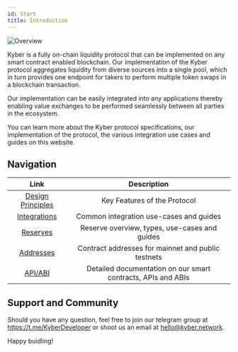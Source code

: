 ```yaml
---
id: Start
title: Introduction
---
```

[//]: # (tagline)
![Overview](/uploads/overview.png "Overview")

Kyber is a fully on-chain liquidity protocol that can be implemented on any smart contract enabled blockchain. Our implementation of the Kyber protocol aggregates liquidity from diverse sources into a single pool, which in turn provides one endpoint for takers to perform multiple token swaps in a blockchain transaction.

Our implementation can be easily integrated into any applications thereby enabling value exchanges to be performed seamlessly between all parties in the ecosystem.

You can learn more about the Kyber protocol specifications, our implementation of the protocol, the various integration use cases and guides on this website.

## Navigation
| Link | Description|
|:----:|:----------:|
| [Design Principles](home-designprinciples.md) | Key Features of the Protocol |
| [Integrations](integrations-intro.md) | Common integration use-cases and guides |
| [Reserves](reserves-intro.md) | Reserve overview, types, use-cases and guides |
| [Addresses](addresses-intro.md) | Contract addresses for mainnet and public testnets |
| [API/ABI](api_abi-intro.md) | Detailed documentation on our smart contracts, APIs and ABIs |

## Support and Community
Should you have any question, feel free to join our telegram group at https://t.me/KyberDeveloper or shoot us an email at [hello@kyber.network](mailto:hello@kyber.network).

Happy buidling!
